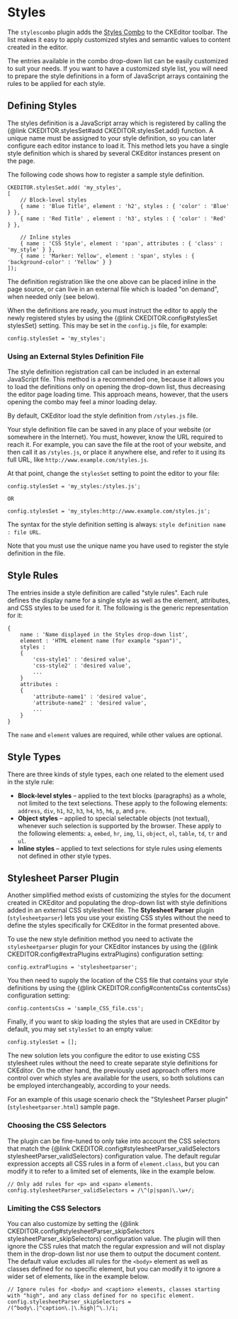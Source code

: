 Styles
======

The `stylescombo` plugin adds the
[Styles Combo](http://docs.cksource.com/CKEditor_3.x/Users_Guide/Styling/Styles) to
the CKEditor toolbar. The list makes it easy to apply customized styles
and semantic values to content created in the editor.

The entries available in the combo drop-down list can be easily
customized to suit your needs. If you want to have a customized style
list, you will need to prepare the style definitions in a form of
JavaScript arrays containing the rules to be applied for each style.

Defining Styles
---------------

The styles definition is a JavaScript array which is registered by
calling the {@link CKEDITOR.stylesSet#add CKEDITOR.stylesSet.add} function.
A unique name must be assigned to your style definition, so you can later configure each
editor instance to load it. This method lets you have a single style
definition which is shared by several CKEditor instances present on the
page.

The following code shows how to register a sample style definition.

    CKEDITOR.stylesSet.add( 'my_styles',
    [
        // Block-level styles
        { name : 'Blue Title', element : 'h2', styles : { 'color' : 'Blue' } },
        { name : 'Red Title' , element : 'h3', styles : { 'color' : 'Red' } },

        // Inline styles
        { name : 'CSS Style', element : 'span', attributes : { 'class' : 'my_style' } },
        { name : 'Marker: Yellow', element : 'span', styles : { 'background-color' : 'Yellow' } }
    ]);

The definition registration like the one above can be placed inline in
the page source, or can live in an external file which is loaded "on
demand", when needed only (see below).

When the definitions are ready, you must instruct the editor to apply
the newly registered styles by using the {@link CKEDITOR.config#stylesSet stylesSet}
setting. This may be set in the `config.js` file, for example:

    config.stylesSet = 'my_styles';

### Using an External Styles Definition File

The style definition registration call can be included in an external
JavaScript file. This method is a recommended one, because it allows you
to load the definitions only on opening the drop-down list,
thus decreasing the editor page loading time. This approach means,
however, that the users opening the combo may feel a minor
loading delay.

By default, CKEditor load the style definition from `/styles.js` file.

Your style definition file can be saved in any place of your website (or
somewhere in the Internet). You must, however, know the URL required to
reach it. For example, you can save the file at the root of your
website, and then call it as `/styles.js`, or place it anywhere else,
and refer to it using its full URL, like
`http://www.example.com/styles.js`.

At that point, change the `stylesSet` setting to point the editor to
your file:

    config.stylesSet = 'my_styles:/styles.js';

    OR

    config.stylesSet = 'my_styles:http://www.example.com/styles.js';

The syntax for the style definition setting is always:
`style definition name : file URL`.

Note that you must use the unique name you have used to register the
style definition in the file.

Style Rules
-----------

The entries inside a style definition are called "style rules". Each
rule defines the display name for a single style as well as the element,
attributes, and CSS styles to be used for it. The following is the
generic representation for it:

    {
        name : 'Name displayed in the Styles drop-down list',
        element : 'HTML element name (for example "span")',
        styles :
        {
            'css-style1' : 'desired value',
            'css-style2' : 'desired value',
            ...
        }
        attributes :
        {
            'attribute-name1' : 'desired value',
            'attribute-name2' : 'desired value',
            ...
        }
    }

The `name` and `element` values are required, while other values are
optional.

Style Types
-----------

There are three kinds of style types, each one related to the element
used in the style rule:

-   **Block-level styles** – applied to the text blocks (paragraphs) as
    a whole, not limited to the text selections. These apply to the
    following elements: `address`, `div`, `h1`, `h2`, `h3`, `h4`, `h5`,
    `h6`, `p`, and `pre`.
-   **Object styles** – applied to special selectable objects (not
    textual), whenever such selection is supported by the browser. These
    apply to the following elements: `a`, `embed`, `hr`, `img`, `li`,
    `object`, `ol`, `table`, `td`, `tr` and `ul`.
-   **Inline styles** – applied to text selections for style rules using
    elements not defined in other style types.

Stylesheet Parser Plugin
------------------------

Another simplified method exists of customizing the
styles for the document created in CKEditor and populating the
drop-down list with style definitions added in an external
CSS stylesheet file. The **Stylesheet Parser** plugin
(`stylesheetparser`) lets you use your existing CSS styles without the
need to define the styles specifically for CKEditor in the format
presented above.

To use the new style definition method you need to activate the
`stylesheetparser` plugin for your CKEditor instances by using the
{@link CKEDITOR.config#extraPlugins extraPlugins} configuration setting:

    config.extraPlugins = 'stylesheetparser';

You then need to supply the location of the CSS file that contains your
style definitions by using the {@link CKEDITOR.config#contentsCss contentsCss}
configuration setting:

    config.contentsCss = 'sample_CSS_file.css';

Finally, if you want to skip loading the styles that are used in
CKEditor by default, you may set `stylesSet` to an empty value:

    config.stylesSet = [];

The new solution lets you configure the editor to use existing CSS
stylesheet rules without the need to create separate style definitions
for CKEditor. On the other hand, the previously used approach offers
more control over which styles are available for the users, so both
solutions can be employed interchangeably, according to your needs.

For an example of this usage scenario check the "Stylesheet Parser
plugin" (`stylesheetparser.html`) sample page.

### Choosing the CSS Selectors

The plugin can be fine-tuned to only take into
account the CSS selectors that match the {@link CKEDITOR.config#stylesheetParser_validSelectors stylesheetParser_validSelectors}
configuration value. The default regular expression accepts all CSS
rules in a form of `element.class`, but you can modify it to
refer to a limited set of elements, like in the example below.

    // Only add rules for <p> and <span> elements.
    config.stylesheetParser_validSelectors = /\^(p|span)\.\w+/;

### Limiting the CSS Selectors

You can also customize by setting the
{@link CKEDITOR.config#stylesheetParser_skipSelectors stylesheetParser_skipSelectors}
configuration value. The plugin will then ignore the CSS rules that
match the regular expression and will not display them in the drop-down list
nor use them to output the document content. The default
value excludes all rules for the `<body>` element as well as classes
defined for no specific element, but you can modify it to ignore a wider
set of elements, like in the example below.

    // Ignore rules for <body> and <caption> elements, classes starting with "high", and any class defined for no specific element.
    config.stylesheetParser_skipSelectors = /(^body\.|^caption\.|\.high|^\.)/i;
